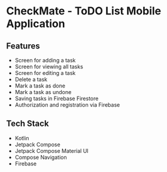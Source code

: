 # CheckMate - ToDO List Mobile Application

## Features

- Screen for adding a task
- Screen for viewing all tasks
- Screen for editing a task
- Delete a task
- Mark a task as done
- Mark a task as undone
- Saving tasks in Firebase Firestore
- Authorization and registration via Firebase

## Tech Stack

- Kotlin
- Jetpack Compose
- Jetpack Compose Material UI
- Compose Navigation
- Firebase
